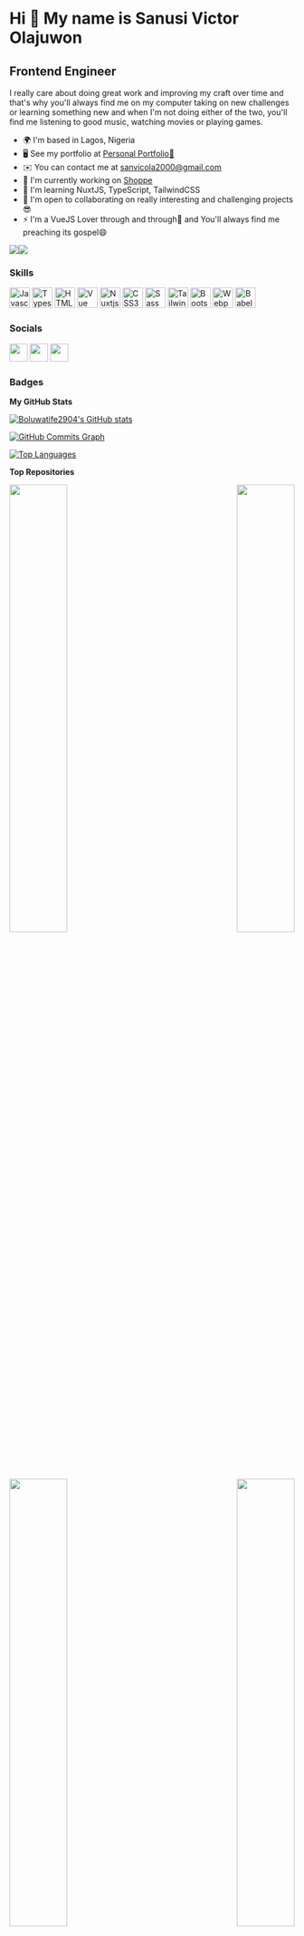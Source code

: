 Hi 👋 My name is Sanusi Victor Olajuwon
=======================================

Frontend Engineer
-----------------

I really care about doing great work and improving my craft over time and that's why you'll always find me on my computer taking on new challenges or learning something new and when I'm not doing either of the two, you'll find me listening to good music, watching movies or playing games.

*   🌍  I'm based in Lagos, Nigeria
*   🖥️  See my portfolio at [Personal Portfolio🚀](http://sanusi-victor.netlify.app)
*   ✉️  You can contact me at [sanvicola2000@gmail.com](mailto:sanvicola2000@gmail.com)
*   🚀  I'm currently working on [Shoppe](http://shoppe-ecommerce.vercel.app)
*   🧠  I'm learning NuxtJS, TypeScript, TailwindCSS
*   🤝  I'm open to collaborating on really interesting and challenging projects😎
*   ⚡  I'm a VueJS Lover through and through💚 and You'll always find me preaching its gospel😄


<a href="https://www.twitter.com/developerbolu" target="_blank" rel="noreferrer"><img
                  src="https://img.shields.io/twitter/follow/developerbolu?logo=twitter&style=for-the-badge&color=0891b2&labelColor=1c1917"
                /></a><a href="https://www.github.com/Boluwatife2904" target="_blank" rel="noreferrer"><img
                  src="https://img.shields.io/github/followers/Boluwatife2904?logo=github&style=for-the-badge&color=0891b2&labelColor=1c1917" /></a>

### Skills
<p align="left">
                                <a href="https://developer.mozilla.org/en-US/docs/Web/JavaScript" target="_blank" rel="noreferrer"><img src="https://raw.githubusercontent.com/danielcranney/readme-generator/main/public/icons/skills/javascript-colored.svg" width="36" height="36" alt="Javascript" /></a>
                                <a href="https://www.typescriptlang.org/" target="_blank" rel="noreferrer"><img src="https://raw.githubusercontent.com/danielcranney/readme-generator/main/public/icons/skills/typescript-colored.svg" width="36" height="36" alt="Typescript" /></a>
                                <a href="https://developer.mozilla.org/en-US/docs/Glossary/HTML5" target="_blank" rel="noreferrer"><img src="https://raw.githubusercontent.com/danielcranney/readme-generator/main/public/icons/skills/html5-colored.svg" width="36" height="36" alt="HTML5" /></a>
                                <a href="https://vuejs.org/" target="_blank" rel="noreferrer"><img src="https://raw.githubusercontent.com/danielcranney/readme-generator/main/public/icons/skills/vuejs-colored.svg" width="36" height="36" alt="Vue" /></a>
                                <a href="https://nuxtjs.org/" target="_blank" rel="noreferrer"><img src="https://raw.githubusercontent.com/danielcranney/readme-generator/main/public/icons/skills/nuxtjs-colored.svg" width="36" height="36" alt="Nuxtjs" /></a>
                                <a href="https://www.w3.org/TR/CSS/#css" target="_blank" rel="noreferrer"><img src="https://raw.githubusercontent.com/danielcranney/readme-generator/main/public/icons/skills/css3-colored.svg" width="36" height="36" alt="CSS3" /></a>
                                <a href="https://sass-lang.com/" target="_blank" rel="noreferrer"><img src="https://raw.githubusercontent.com/danielcranney/readme-generator/main/public/icons/skills/sass-colored.svg" width="36" height="36" alt="Sass" /></a>
                                <a href="https://tailwindcss.com/" target="_blank" rel="noreferrer"><img src="https://raw.githubusercontent.com/danielcranney/readme-generator/main/public/icons/skills/tailwindcss-colored.svg" width="36" height="36" alt="TailwindCSS" /></a>
                                <a href="https://getbootstrap.com/" target="_blank" rel="noreferrer"><img src="https://raw.githubusercontent.com/danielcranney/readme-generator/main/public/icons/skills/bootstrap-colored.svg" width="36" height="36" alt="Bootstrap" /></a>
                                <a href="https://webpack.js.org/" target="_blank" rel="noreferrer"><img src="https://raw.githubusercontent.com/danielcranney/readme-generator/main/public/icons/skills/webpack-colored.svg" width="36" height="36" alt="Webpack" /></a>
                                <a href="https://babeljs.io/" target="_blank" rel="noreferrer"><img src="https://raw.githubusercontent.com/danielcranney/readme-generator/main/public/icons/skills/babel-colored.svg" width="36" height="36" alt="Babel" /></a>
</p>
                    

### Socials
                  
<p align="left"> <a href="https://www.github.com/Boluwatife2904" target="_blank" rel="noreferrer"><img src="https://raw.githubusercontent.com/danielcranney/readme-generator/main/public/icons/socials/github.svg" width="32" height="32" /></a> <a href="https://www.linkedin.com/in//sanusi-victor-5267a819a" target="_blank" rel="noreferrer"><img src="https://raw.githubusercontent.com/danielcranney/readme-generator/main/public/icons/socials/linkedin.svg" width="32" height="32" /></a> <a href="https://www.twitter.com/developerbolu" target="_blank" rel="noreferrer"><img src="https://raw.githubusercontent.com/danielcranney/readme-generator/main/public/icons/socials/twitter.svg" width="32" height="32" /></a></p>



### Badges

<b>My GitHub Stats</b>

<a href="http://www.github.com/Boluwatife2904"><img src="https://github-readme-stats.vercel.app/api?username=Boluwatife2904&show_icons=true&hide=&count_private=true&title_color=0891b2&text_color=ffffff&icon_color=0891b2&bg_color=1c1917&hide_border=true&show_icons=true" alt="Boluwatife2904's GitHub stats" /></a>



<a href="http://www.github.com/Boluwatife2904"><img src="https://activity-graph.herokuapp.com/graph?username=Boluwatife2904&bg_color=1c1917&color=ffffff&line=0891b2&point=ffffff&area_color=1c1917&area=true&hide_border=true&custom_title=GitHub%20Commits%20Graph" alt="GitHub Commits Graph" /></a>

<a href="https://github.com/Boluwatife2904" align="left"><img src="https://github-readme-stats.vercel.app/api/top-langs/?username=Boluwatife2904&langs_count=10&title_color=0891b2&text_color=ffffff&icon_color=0891b2&bg_color=1c1917&hide_border=true&locale=en&custom_title=Top%20%Languages" alt="Top Languages" /></a>

<b>Top Repositories</b>

<div width="100%" align="center"><a href="https://github.com/Boluwatife2904/vue-firebase-chat-app" align="left"><img align="left" width="45%" src="https://github-readme-stats.vercel.app/api/pin/?username=Boluwatife2904&repo=vue-firebase-chat-app&title_color=0891b2&text_color=ffffff&icon_color=0891b2&bg_color=1c1917&hide_border=true&locale=en" /></a><a href="https://github.com/Boluwatife2904/invoice-app" align="right"><img align="right" width="45%" src="https://github-readme-stats.vercel.app/api/pin/?username=Boluwatife2904&repo=invoice-app&title_color=0891b2&text_color=ffffff&icon_color=0891b2&bg_color=1c1917&hide_border=true&locale=en" /></a></div><br /><br /><br /> <br /> <br />

<br /><br /><br /> <br />

<div width="100%" align="center"><a href="https://github.com/Boluwatife2904/shoppe-ecommerce" align="left"><img align="left" width="45%" src="https://github-readme-stats.vercel.app/api/pin/?username=Boluwatife2904&repo=shoppe-ecommerce&title_color=0891b2&text_color=ffffff&icon_color=0891b2&bg_color=1c1917&hide_border=true&locale=en" /></a><a href="https://github.com/Boluwatife2904/rest-countries-api-challenge" align="right"><img align="right" width="45%" src="https://github-readme-stats.vercel.app/api/pin/?username=Boluwatife2904&repo=rest-countries-api-challenge&title_color=0891b2&text_color=ffffff&icon_color=0891b2&bg_color=1c1917&hide_border=true&locale=en" /></a></div>

